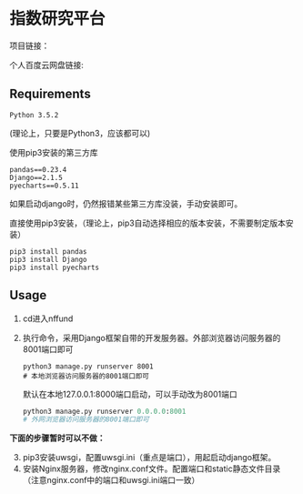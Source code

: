 # 指数研究平台

项目链接：

个人百度云网盘链接:

## Requirements

```
Python 3.5.2
```
(理论上，只要是Python3，应该都可以)

使用pip3安装的第三方库
```
pandas==0.23.4
Django==2.1.5
pyecharts==0.5.11
```

如果启动django时，仍然报错某些第三方库没装，手动安装即可。

直接使用pip3安装，（理论上，pip3自动选择相应的版本安装，不需要制定版本安装）

```
pip3 install pandas
pip3 install Django
pip3 install pyecharts
```



## Usage

1. cd进入nffund

2. 执行命令，采用Django框架自带的开发服务器。外部浏览器访问服务器的8001端口即可

   ```
   python3 manage.py runserver 8001
   # 本地浏览器访问服务器的8001端口即可
   ```

   默认在本地127.0.0.1:8000端口启动，可以手动改为8001端口

   ```python
   python3 manage.py runserver 0.0.0.0:8001
   # 外网浏览器访问服务器的8001端口即可
   ```

**下面的步骤暂时可以不做：**

3. pip3安装uwsgi，配置uwsgi.ini（重点是端口），用起启动django框架。
4. 安装Nginx服务器，修改nginx.conf文件。配置端口和static静态文件目录（注意nginx.conf中的端口和uwsgi.ini端口一致）

